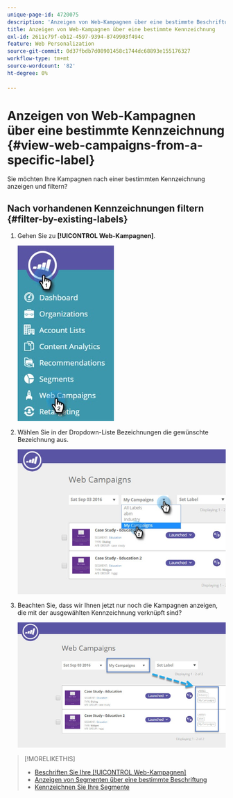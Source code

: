 ```yaml
---
unique-page-id: 4720075
description: 'Anzeigen von Web-Kampagnen über eine bestimmte Beschriftung: Marketo-Dokumente - Produktdokumentation'
title: Anzeigen von Web-Kampagnen über eine bestimmte Kennzeichnung
exl-id: 2611c79f-eb12-4597-9394-8749903f494c
feature: Web Personalization
source-git-commit: 0d37fbdb7d08901458c1744dc68893e155176327
workflow-type: tm+mt
source-wordcount: '82'
ht-degree: 0%

---
```


# Anzeigen von Web-Kampagnen über eine bestimmte Kennzeichnung {#view-web-campaigns-from-a-specific-label}

Sie möchten Ihre Kampagnen nach einer bestimmten Kennzeichnung anzeigen und filtern?

## Nach vorhandenen Kennzeichnungen filtern {#filter-by-existing-labels}

1. Gehen Sie zu **[!UICONTROL Web-Kampagnen]**.

   ![](assets/web-campaigns-hand-4.jpg)

1. Wählen Sie in der Dropdown-Liste Bezeichnungen die gewünschte Bezeichnung aus.

   ![](assets/web-campaigns-my-campaigns-dropdown-1.jpg)

1. Beachten Sie, dass wir Ihnen jetzt nur noch die Kampagnen anzeigen, die mit der ausgewählten Kennzeichnung verknüpft sind?

   ![](assets/web-campaigns-label-showing-1.jpg)

>[!MORELIKETHIS]
>
>* [Beschriften Sie Ihre [!UICONTROL Web-Kampagnen]](/help/marketo/product-docs/web-personalization/working-with-web-campaigns/label-your-web-campaigns.md)
>* [Anzeigen von Segmenten über eine bestimmte Beschriftung](/help/marketo/product-docs/web-personalization/using-web-segments/view-segments-from-a-specific-label.md)
>* [Kennzeichnen Sie Ihre Segmente](/help/marketo/product-docs/web-personalization/using-web-segments/label-your-segment.md)
